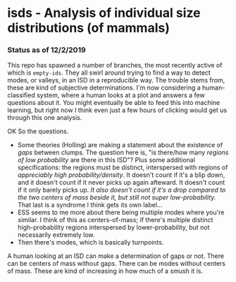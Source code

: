 # isds - Analysis of individual size distributions (of mammals)

### Status as of 12/2/2019

This repo has spawned a number of branches, the most recently active of which is `empty-ids`. They all swirl around trying to find a way to detect modes, or valleys, in an ISD in a reproducible way. The trouble stems from, these are kind of subjective determinations. I'm now considering a human-classified system, where a human looks at a plot and answers a few questions about it. You might eventually be able to feed this into machine learning, but right now I think even just a few hours of clicking would get us through this one analysis.

OK So the questions.

- Some theories (Holling) are making a statement about the existence of *gaps* between clumps. The question here is, "is there/how many *regions of low probability* are there in this ISD"? Plus some additional specifications: the regions must be distinct, interspersed with regions of *appreciably high probability/density*. It doesn't count if it's a blip down, and it doesn't count if it never picks up again afteward. It doesn't count if it only barely picks up. *It also doesn't count if it's a drop compared to the two centers of mass beside it, but still not super low-probability.* That last is a syndrome I think gets its own label...
- ESS seems to me more about there being multiple modes where you're similar. I think of this as centers-of-mass; if there's multiple distinct high-probability regions interspersed by lower-probability, but not necessarily extremely low. 
- Then there's modes, which is basically turnpoints.

A human looking at an ISD can make a determination of gaps or not. There can be centers of mass without gaps. There can be modes without centers of mass. These are kind of increasing in how much of a smush it is.
